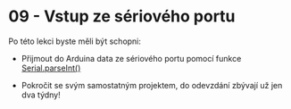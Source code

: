 # 09 - Vstup ze sériového portu
Po této lekci byste měli být schopni:

- Přijmout do Arduina data ze sériového portu pomocí funkce [Serial.parseInt()](https://www.itnetwork.cz/hardware-pc/arduino/programovaci-jazyk/cteni-uzivatelskych-vstupu-v-arduinu#_funkce-serial-parseint)

- Pokročit se svým samostatným projektem, do odevzdání zbývají už jen dva týdny!
